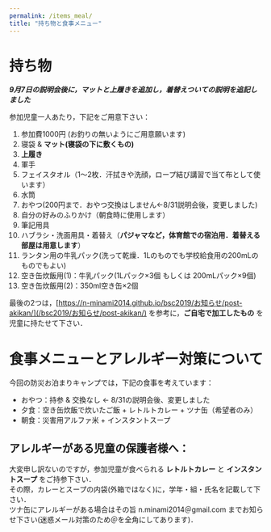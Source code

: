 ```yaml
---
permalink: /items_meal/
title: "持ち物と食事メニュー"
---
```

# 持ち物 
***9月7日の説明会後に，マットと上履きを追加し，着替えついての説明を追記しました***

参加児童一人あたり，下記をご用意下さい：
1. 参加費1000円 (お釣りの無いようにご用意願います) 
2. 寝袋 & **マット(寝袋の下に敷くもの)**
3. **上履き**
4. 軍手
5. フェイスタオル（1〜2枚．汗拭きや洗顔，ロープ結び講習で当て布として使います）
6. 水筒
7. おやつ(200円まで．おやつ交換はしません←8/31説明会後，変更しました)
8. 自分の好みのふりかけ（朝食時に使用します）
9. 筆記用具
10. ハブラシ・洗面用具・着替え（**パジャマなど，体育館での宿泊用．着替える部屋は用意します**）
11. ランタン用の牛乳パック(洗って乾燥．1Lのものでも学校給食用の200mLのものでもよい)
12. 空き缶炊飯用(1)：牛乳パック(1Lパック×3個 もしくは 200mLパック×9個)
13. 空き缶炊飯用(2)：350ml空き缶×2個

最後の2つは，[https://n-minami2014.github.io/bsc2019/お知らせ/post-akikan/](/bsc2019/お知らせ/post-akikan/) を参考に，**ご自宅で加工したもの** を児童に持たせて下さい．

# 食事メニューとアレルギー対策について
今回の防災お泊まりキャンプでは，下記の食事を考えています：

* おやつ：持参 & 交換なし ← 8/31の説明会後、変更しました
* 夕食：空き缶炊飯で炊いたご飯 + レトルトカレー + ツナ缶（希望者のみ）
* 朝食：災害用アルファ米 + インスタントスープ

## アレルギーがある児童の保護者様へ：
大変申し訳ないのですが，参加児童が食べられる **レトルトカレー** と **インスタントスープ** をご持参下さい．  
その際，カレーとスープの内袋(外箱ではなく)に，学年・組・氏名を記載して下さい．  
ツナ缶にアレルギーがある場合はその旨 n.minami2014＠gmail.com までお知らせ下さい(迷惑メール対策のため＠を全角にしてあります)．
